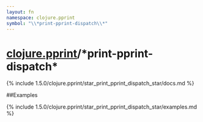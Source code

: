 ```yaml
---
layout: fn
namespace: clojure.pprint
symbol: "\\*print-pprint-dispatch\\*"
---
```


# [clojure.pprint](../)/\*print-pprint-dispatch\*

{% include 1.5.0/clojure.pprint/star_print_pprint_dispatch_star/docs.md %}

##Examples

{% include 1.5.0/clojure.pprint/star_print_pprint_dispatch_star/examples.md %}

